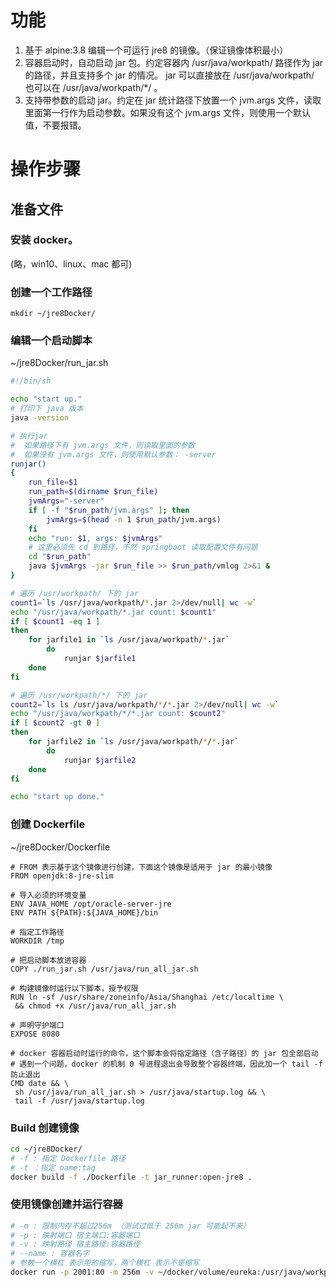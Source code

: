 # 功能

1. 基于 alpine:3.8 编辑一个可运行 jre8 的镜像。（保证镜像体积最小）
2. 容器启动时，自动启动 jar 包。约定容器内 /usr/java/workpath/ 路径作为 jar 的路径，并且支持多个 jar 的情况。 jar 可以直接放在 /usr/java/workpath/ 也可以在 /usr/java/workpath/*/ 。
3. 支持带参数的启动 jar。约定在 jar 统计路径下放置一个 jvm.args 文件，读取里面第一行作为启动参数。如果没有这个 jvm.args 文件，则使用一个默认值，不要报错。

# 操作步骤

## 准备文件

### 安装 docker。
(略，win10、linux、mac 都可)
### 创建一个工作路径
    mkdir ~/jre8Docker/
### 编辑一个启动脚本
  ~/jre8Docker/run_jar.sh

```bash
#!/bin/sh

echo "start up."
# 打印下 java 版本
java -version

# 执行jar
#  如果路径下有 jvm.args 文件，则读取里面的参数
#  如果没有 jvm.args 文件，则使用默认参数： -server
runjar()
{
    run_file=$1
    run_path=$(dirname $run_file)
    jvmArgs="-server"
    if [ -f "$run_path/jvm.args" ]; then
        jvmArgs=$(head -n 1 $run_path/jvm.args)
    fi
    echo "run: $1, args: $jvmArgs"
	# 这里必须先 cd 到路径，不然 springboot 读取配置文件有问题
    cd "$run_path"
    java $jvmArgs -jar $run_file >> $run_path/vmlog 2>&1 &
}

# 遍历 /usr/workpath/ 下的 jar
count1=`ls /usr/java/workpath/*.jar 2>/dev/null| wc -w`
echo "/usr/java/workpath/*.jar count: $count1"
if [ $count1 -eq 1 ]
then
    for jarfile1 in `ls /usr/java/workpath/*.jar`
        do
            runjar $jarfile1
    done
fi

# 遍历 /usr/workpath/*/ 下的 jar
count2=`ls ls /usr/java/workpath/*/*.jar 2>/dev/null| wc -w`
echo "/usr/java/workpath/*/*.jar count: $count2"
if [ $count2 -gt 0 ]
then
    for jarfile2 in `ls /usr/java/workpath/*/*.jar`
        do
            runjar $jarfile2
    done
fi

echo "start up done."
```

### 创建 Dockerfile
  ~/jre8Docker/Dockerfile

```
# FROM 表示基于这个镜像进行创建，下面这个镜像是适用于 jar 的最小镜像
FROM openjdk:8-jre-slim

# 导入必须的环境变量
ENV JAVA_HOME /opt/oracle-server-jre
ENV PATH ${PATH}:${JAVA_HOME}/bin

# 指定工作路径
WORKDIR /tmp

# 把启动脚本放进容器
COPY ./run_jar.sh /usr/java/run_all_jar.sh

# 构建镜像时运行以下脚本，授予权限
RUN ln -sf /usr/share/zoneinfo/Asia/Shanghai /etc/localtime \
 && chmod +x /usr/java/run_all_jar.sh

# 声明守护端口
EXPOSE 8080
 
# docker 容器启动时运行的命令，这个脚本会将指定路径（含子路径）的 jar 包全部启动
# 遇到一个问题，docker 的机制 0 号进程退出会导致整个容器终端，因此加一个 tail -f 防止退出
CMD date && \
 sh /usr/java/run_all_jar.sh > /usr/java/startup.log && \
 tail -f /usr/java/startup.log
```

### Build 创建镜像

```bash
cd ~/jre8Docker/
# -f : 指定 Dockerfile 路径
# -t ：指定 name:tag
docker build -f ./Dockerfile -t jar_runner:open-jre8 .
```

### 使用镜像创建并运行容器

```bash
# -m : 限制内存不超过256m （测试过低于 256m jar 可能起不来）
# -p : 映射端口 宿主端口:容器端口
# -v : 映射路径 宿主路径:容器路径
# --name : 容器名字
# 参数一个横杠 表示用的缩写，两个横杠 表示不是缩写
docker run -p 2001:80 -m 256m -v ~/docker/volume/eureka:/usr/java/workpath --name eureka_01 -d jar_runner:open-jre8
```